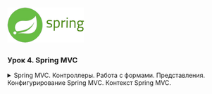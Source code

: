 # ![Spring logo](https://github.com/InsaneDan/InsaneDan/blob/main/spring.png)

### Урок 4. Spring MVC
<details>
<summary>Spring MVC. Контроллеры. Работа с формами. Представления. Конфигурирование Spring MVC. Контекст Spring MVC.</summary>
  
1. Перенести функциональность, реализованную на прошлом занятии, на платформу Spring Boot.

Комментарии:

</details>
